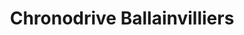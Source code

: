 ---
title: "Chronodrive Ballainvilliers"
url: /ballainvilliers/chronodrive-ballainvilliers/
shop: magasin de campagne
---